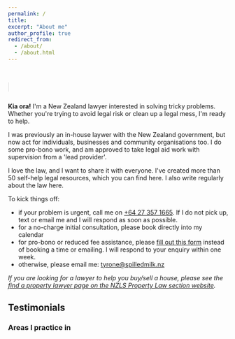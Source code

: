 ```yaml
---
permalink: /
title: 
excerpt: "About me"
author_profile: true
redirect_from: 
  - /about/
  - /about.html
---
```


  <style>
      .type {
  display:inline-block;
}
.type > span {
  display:grid;
  overflow: hidden;
  height:1.2em;
}
.type span span {
  width:0%;
  max-width:max-content;
  overflow: hidden;
  height:inherit;
  word-break:break-all;
  animation:
    c 2s infinite steps(1),  
    t 8s linear infinite alternate,
    m 48s steps(3) infinite;
}
.type span span:before {
  content:" ";
  display:inline-block;
}
@keyframes t{
  90%,100% {width:100%}
}
@keyframes c{
  0%,100%{box-shadow:5px 0 0 #0000}
  50%    {box-shadow:5px 0 0 #fff  }
}
@keyframes m{
  100% {transform:translateY(-300%)}
}

    </style>
<h1>
  <span style="line-height: 1.4;"> </span><span class="type">
  <span>
    <span>It's OK to 💧 over spilt 🥛.</span>
    <span>But not spilling 🥛 milk is better.</span>
    <span>Whether your 🥛 is ½ full or ½ empty, I can help.</span>
  </span>
</span>
</h1>


<b>Kia ora!</b> I'm a New Zealand lawyer interested in solving tricky problems. Whether you're trying to avoid legal risk or clean up a legal mess, I'm ready to help.

I was previously an in-house laywer with the New Zealand government, but now act for individuals, businesses and community organisations too. I do some pro-bono work, and am approved to take legal aid work with supervision from a 'lead provider'.

I love the law, and I want to share it with everyone. I've created more than 50 self-help legal resources, which you can find here. I also write regularly about the law here.

To kick things off:
- if your problem is urgent, call me on <a href="tel:+64 27 357 1665">+64 27 357 1665</a>. If I do not pick up, text or email me and I will respond as soon as possible.
- for a no-charge initial consultation, please book directly into my calendar
- for pro-bono or reduced fee assistance, please [fill out this form](form) instead of booking a time or emailing. I will respond to your enquiry within one week.
- otherwise, please email me: tyrone@spilledmilk.nz

*If you are looking for a lawyer to help you buy/sell a house, please see the [find a property lawyer page on the NZLS Property Law section website](http://www.propertylawyers.org.nz/public/find-a-lawyer).*

## Testimonials

### Areas I practice in
